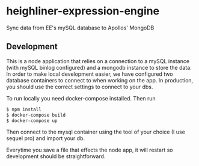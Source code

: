 heighliner-expression-engine
============================

Sync data from EE's mySQL database to Apollos' MongoDB

Development
-----------

This is a node application that relies on a connection to a mySQL instance (with mySQL binlog configured) and a mongodb instance to store the data. In order to make local development easier, we have configured two database containers to connect to when working on the app. In production, you should use the correct settings to connect to your dbs.

To run locally you need docker-compose installed. Then run

```bash
$ npm install
$ docker-compose build
$ docker-compose up
```

Then connect to the mysql container using the tool of your choice (I use sequel pro) and import your db.

Everytime you save a file that effects the node app, it will restart so development should be straightforward.
